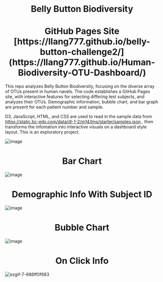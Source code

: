 <h1 align="center"> Belly Button Biodiversity </h1>
<h1 align="center"> GitHub Pages Site [https://llang777.github.io/belly-button-challenge2/](https://llang777.github.io/Human-Biodiversity-OTU-Dashboard/) </h1>

 This repo analyzes Belly Button Biodiversity, focusing on the diverse array of OTUs present in human navels.
 The code establishes a GitHub Pages site, with interactive features for selecting differing test subjects, and
 analyzes their OTUs. Demographic information, bubble chart, and bar graph are present for each patient number and sample.

  D3, JavaScript, HTML, and CSS are used to read in the sample data from https://static.bc-edx.com/data/dl-1-2/m14/lms/starter/samples.json., then
  transforms the infomation into interactive visuals on a dashboard style layout. This is an exploratory project.
  
![image](https://github.com/llang777/belly-button-challenge2/assets/146140759/31f8a211-b5b8-455d-aad7-852faf24d15d)


<h1 align="center"> Bar Chart </h1>

![image](https://github.com/llang777/belly-button-challenge2/assets/146140759/d6641a84-1114-4a44-bb5a-0aaf0dba9981)

<h1 align="center"> Demographic Info With Subject ID </h1>

![image](https://github.com/llang777/belly-button-challenge2/assets/146140759/51adf9d6-0a4a-48a5-8791-e1f75c832c3c)

<h1 align="center"> Bubble Chart </h1>

![image](https://github.com/llang777/belly-button-challenge2/assets/146140759/fc26aaab-eb3e-40bd-adf7-2297da6bd96c)

<h1 align="center"> On Click Info </h1>

![ezgif-7-688ff0f683](https://github.com/llang777/belly-button-challenge2/assets/146140759/2ed64052-1440-4522-8e5e-3f065ce5545a)


